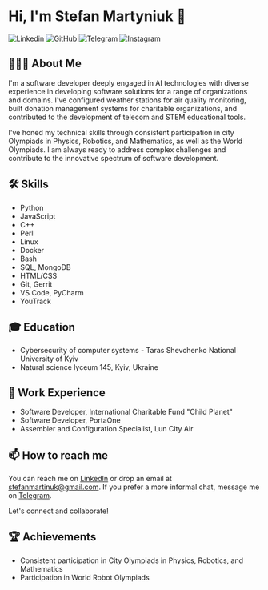# Hi, I'm Stefan Martyniuk 👋

[![Linkedin](https://img.shields.io/badge/LinkedIn-0077B5?style=for-the-badge&logo=linkedin&logoColor=white)](https://www.linkedin.com/in/stefanmartinuk)
[![GitHub](https://img.shields.io/badge/GitHub-100000?style=for-the-badge&logo=github&logoColor=white)](https://www.github.com/lumenalux)
[![Telegram](https://img.shields.io/badge/Telegram-2CA5E0?style=for-the-badge&logo=telegram&logoColor=white)](https://t.me/stefanmartinuk)
[![Instagram](https://img.shields.io/badge/Instagram-E4405F?style=for-the-badge&logo=instagram&logoColor=white)](https://www.instagram.com/stefan.martyniuk)

## 👨🏻‍💻 About Me 

I'm a software developer deeply engaged in AI technologies with diverse experience in developing software solutions for a range of organizations and domains. I've configured weather stations for air quality monitoring, built donation management systems for charitable organizations, and contributed to the development of telecom and STEM educational tools. 

I've honed my technical skills through consistent participation in city Olympiads in Physics, Robotics, and Mathematics, as well as the World Olympiads. I am always ready to address complex challenges and contribute to the innovative spectrum of software development.

## 🛠 Skills
* Python
* JavaScript
* C++
* Perl
* Linux
* Docker
* Bash
* SQL, MongoDB
* HTML/CSS
* Git, Gerrit
* VS Code, PyCharm
* YouTrack

## 🎓 Education
* Cybersecurity of computer systems - Taras Shevchenko National University of Kyiv
* Natural science lyceum 145, Kyiv, Ukraine

## 💼 Work Experience
* Software Developer, International Charitable Fund "Child Planet"
* Software Developer, PortaOne
* Assembler and Configuration Specialist, Lun City Air

## 📫 How to reach me
You can reach me on [LinkedIn](https://www.linkedin.com/in/stefanmartinuk) or drop an email at stefanmartinuk@gmail.com. If you prefer a more informal chat, message me on [Telegram](https://t.me/stefanmartinuk).

Let's connect and collaborate!

## 🏆 Achievements
* Consistent participation in City Olympiads in Physics, Robotics, and Mathematics
* Participation in World Robot Olympiads
